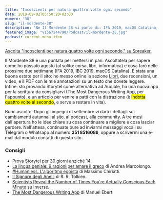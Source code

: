 ```yaml
---
title: "Incoscienti per natura quattro volte ogni secondo"
date: 2019-09-02T05:50:20+02:00
numero: "38"
slug: "il-mordente-38"
description: "Ne Il Mordente 38 vi parlo di: IFA 2019, macOS Catalina, la lingua greca, Humanless, il Signore degli Anelli. E ancora: corsa, libri, Linux e neuroscienze. Registrato da Riccardo Palombo."
featured_image: "v1567244790/Podcast/il-mordente-38.jpg"
podcast: current-menu-item
---
```


<a class="spreaker-player" href="https://www.spreaker.com/episode/18959343" data-resource="episode_id=18959343" data-width="100%" data-height="200px" data-theme="light" data-playlist="false" data-playlist-continuous="false" data-autoplay="false" data-live-autoplay="false" data-chapters-image="true" data-episode-image-position="right" data-hide-logo="false" data-hide-likes="false" data-hide-comments="false" data-hide-sharing="false" data-hide-download="true">Ascolta "Incoscienti per natura quattro volte ogni secondo." su Spreaker.</a>

Il Mordente 38 è una puntata per mettersi in pari. Ascoltatela per sapere come ho passato agosto (al solito: corsa, libri, informatica) e cosa farò nelle prossime due settimane (IFA 2019, IBC 2019, macOS Catalina). È stata una buona estate per il sito: ho messo online la sezione <a href="/libri/" title="Libri consigliati da Riccardo Palombo">Libri</a>, due recensioni, un video, e il PDF con le mie annotazioni su un testo che dovete leggere. Infine: sto provando Storytel come alternativa ad Audible, ho una nuova app per la scrittura da consigliarvi (The Most Dangerous Writing App, per l'appunto), e un articolo per venire a patti con la distrazione (è <mark>indotta quattro volte al secondo</mark>, e serve a restare in vita).

Buon ascolto! Dopo gli impegni di settembre vi darò i dettagli sui cambiamenti autunnali al sito, al podcast, alla community. A tre mesi dall'apertura ho le idee chiare su cosa continuare a migliore e cosa lasciar perdere. Nell'attesa, continuate pure ad inviarmi messaggi vocali su Telegram o Whatsapp al numero <strong>351 8516089</strong>, oppure a scrivermi una e-mail dal modulo contatti di questo sito.

### Consigli
<ul>
<li><a href="https://storytel.com/riccardoim" target="_blank" rel="nofollow" title="Prova Storytel per 30 giorni con Riccardo.im">Prova Storytel</a> per 30 giorni anziché 14.</li>
<li><a href="https://amzn.to/2MlpOYa" target="_blank" rel="nofollow" title="Vedi il libro La lingua geniale">La lingua geniale: 9 ragioni per amare il greco</a> di Andrea Marcolongo.</li>
<li><a href="https://amzn.to/2ZqVr5u" target="_blank" rel="nofollow" title="Vedi il libro Humanless">#Humanless. L'algoritmo egoista</a> di Massimo Chiriatti.</li>
<li><a href="https://amzn.to/2ZnxJWV" target="_blank" rel="nofollow" title="Vedi il libro Il Signore degli Anelli">Il Signore degli Anelli</a> di R. R. Tolkien.</li>
<li><a href="https://www.inverse.com/article/48300-why-is-it-hard-to-focus-research-humans" target="_blank" rel="nofollow" title="Scientists Reveal the Number of Times You're Actually Conscious Each Minute">Scientists Reveal the Number of Times You're Actually Conscious Each Minute</a> su Inverse.</li>
<li><a href="https://maebert.github.io/themostdangerouswritingapp/" target="_blank" rel="nofollow" title="The Most Dangerous Writing App">The Most Dangerous Writing App</a> di Manuel Ebert.</li>
</ul>